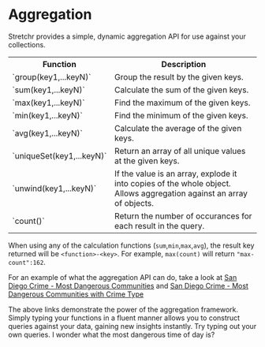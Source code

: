 # Aggregation

Stretchr provides a simple, dynamic aggregation API for use against your collections.

<table>
	<tr><th> Function </th><th> Description </th></tr>
	<tr><td>`group(key1,...keyN)` </td><td> Group the result by the given keys. </td></tr>
	<tr><td>`sum(key1,...keyN)`</td><td>Calculate the sum of the given keys.</td></tr>
	<tr><td>`max(key1,...keyN)`</td><td>Find the maximum of the given keys.</td></tr>
	<tr><td>`min(key1,...keyN)`</td><td>Find the minimum of the given keys.</td></tr>
	<tr><td>`avg(key1,...keyN)`</td><td>Calculate the average of the given keys.</td></tr>
	<tr><td>`uniqueSet(key1,...keyN)`</td><td>Return an array of all unique values at the given keys.</td></tr>
	<tr><td>`unwind(key1,...keyN)`</td><td>If the value is an array, explode it into copies of the whole object. Allows aggregation against an array of objects.</td></tr>
	<tr><td>`count()`</td><td>Return the number of occurances for each result in the query.</td></tr>
</table>

When using any of the calculation functions (`sum`,`min`,`max`,`avg`), the result key returned will be `<function>-<key>`. For example, `max(count)` will return `"max-count":162`.

For an example of what the aggregation API can do, take a look at [San Diego Crime - Most Dangerous Communities][1] and [San Diego Crime - Most Dangerous Communities with Crime Type][2]

The above links demonstrate the power of the aggregation framework. Simply typing your functions in a fluent manner allows you to construct queries against your data, gaining new insights instantly. Try typing out your own queries. I wonder what the most dangerous time of day is?

[1]: https://sandiego.stretchr.com/api/v1.1/crime/incidents.json?key=de0128c1cb7b70f583f56dd71da857df&agg=group(community).count()&order=-count
[2]: https://sandiego.stretchr.com/api/v1.1/crime/incidents.json?key=de0128c1cb7b70f583f56dd71da857df&agg=group(community).uniqueSet(type).count()&order=-count
